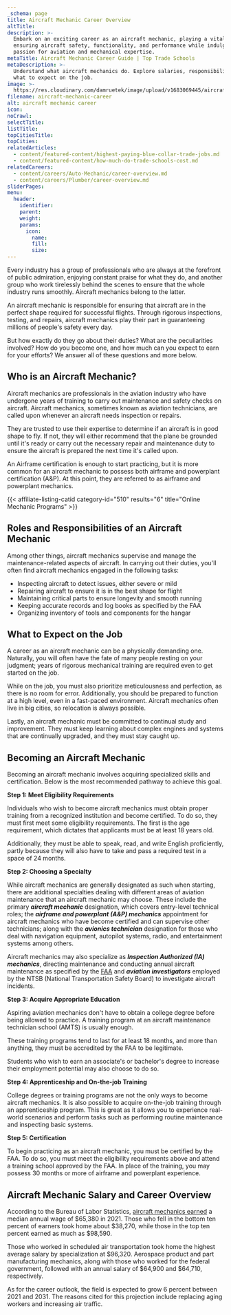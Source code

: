 ```yaml
---
_schema: page
title: Aircraft Mechanic Career Overview
altTitle:
description: >-
  Embark on an exciting career as an aircraft mechanic, playing a vital role in
  ensuring aircraft safety, functionality, and performance while indulging your
  passion for aviation and mechanical expertise.
metaTitle: Aircraft Mechanic Career Guide | Top Trade Schools
metaDescription: >-
  Understand what aircraft mechanics do. Explore salaries, responsibilities, and
  what to expect on the job. 
image: >-
  https://res.cloudinary.com/damruetek/image/upload/v1683069445/aircraft-mechanic-career.png
filename: aircraft-mechanic-career
alt: aircraft mechanic career
icon:
noCrawl:
selectTitle:
listTitle:
topCitiesTitle:
topCities:
relatedArticles:
  - content/featured-content/highest-paying-blue-collar-trade-jobs.md
  - content/featured-content/how-much-do-trade-schools-cost.md
relatedCareers:
  - content/careers/Auto-Mechanic/career-overview.md
  - content/careers/Plumber/career-overview.md
sliderPages:
menu:
  header:
    identifier:
    parent:
    weight:
    params:
      icon:
        name:
        fill:
        size:
---
```

Every industry has a group of professionals who are always at the forefront of public admiration, enjoying constant praise for what they do, and another group who work tirelessly behind the scenes to ensure that the whole industry runs smoothly. Aircraft mechanics belong to the latter.

An aircraft mechanic is responsible for ensuring that aircraft are in the perfect shape required for successful flights. Through rigorous inspections, testing, and repairs, aircraft mechanics play their part in guaranteeing millions of people's safety every day.

But how exactly do they go about their duties? What are the peculiarities involved? How do you become one, and how much can you expect to earn for your efforts? We answer all of these questions and more below.

## **Who is an Aircraft Mechanic?**

Aircraft mechanics are professionals in the aviation industry who have undergone years of training to carry out maintenance and safety checks on aircraft. Aircraft mechanics, sometimes known as aviation technicians, are called upon whenever an aircraft needs inspection or repairs.

They are trusted to use their expertise to determine if an aircraft is in good shape to fly. If not, they will either recommend that the plane be grounded until it's ready or carry out the necessary repair and maintenance duty to ensure the aircraft is prepared the next time it's called upon.

An Airframe certification is enough to start practicing, but it is more common for an aircraft mechanic to possess both airframe and powerplant certification (A&P). At this point, they are referred to as airframe and powerplant mechanics.

{{< affiliate-listing-catid category-id="510" results="6" title="Online Mechanic Programs" >}}

## **Roles and Responsibilities of an Aircraft Mechanic**

Among other things, aircraft mechanics supervise and manage the maintenance-related aspects of aircraft. In carrying out their duties, you'll often find aircraft mechanics engaged in the following tasks:

* Inspecting aircraft to detect issues, either severe or mild
* Repairing aircraft to ensure it is in the best shape for flight
* Maintaining critical parts to ensure longevity and smooth running
* Keeping accurate records and log books as specified by the FAA
* Organizing inventory of tools and components for the hangar

## **What to Expect on the Job**

A career as an aircraft mechanic can be a physically demanding one. Naturally, you will often have the fate of many people resting on your judgment; years of rigorous mechanical training are required even to get started on the job.

While on the job, you must also prioritize meticulousness and perfection, as there is no room for error. Additionally, you should be prepared to function at a high level, even in a fast-paced environment. Aircraft mechanics often live in big cities, so relocation is always possible.

Lastly, an aircraft mechanic must be committed to continual study and improvement. They must keep learning about complex engines and systems that are continually upgraded, and they must stay caught up.

## **Becoming an Aircraft Mechanic**

Becoming an aircraft mechanic involves acquiring specialized skills and certification. Below is the most recommended pathway to achieve this goal.

**Step 1: Meet Eligibility Requirements**

Individuals who wish to become aircraft mechanics must obtain proper training from a recognized institution and become certified. To do so, they must first meet some eligibility requirements. The first is the age requirement, which dictates that applicants must be at least 18 years old.

Additionally, they must be able to speak, read, and write English proficiently, partly because they will also have to take and pass a required test in a space of 24 months.

**Step 2: Choosing a Specialty**

While aircraft mechanics are generally designated as such when starting, there are additional specialties dealing with different areas of aviation maintenance that an aircraft mechanic may choose. These include the primary ***aircraft mechanic*** designation, which covers entry-level technical roles; the ***airframe and powerplant (A&P) mechanics*** appointment for aircraft mechanics who have become certified and can supervise other technicians; along with the ***avionics technician*** designation for those who deal with navigation equipment, autopilot systems, radio, and entertainment systems among others.

Aircraft mechanics may also specialize as ***Inspection Authorized (IA) mechanics***, directing maintenance and conducting annual aircraft maintenance as specified by the [FAA](https://www.faa.gov/mechanics/become) and ***aviation investigators*** employed by the NTSB (National Transportation Safety Board) to investigate aircraft incidents.

**Step 3: Acquire Appropriate Education**

Aspiring aviation mechanics don't have to obtain a college degree before being allowed to practice. A training program at an aircraft maintenance technician school (AMTS) is usually enough.

These training programs tend to last for at least 18 months, and more than anything, they must be accredited by the FAA to be legitimate.

Students who wish to earn an associate's or bachelor's degree to increase their employment potential may also choose to do so.

**Step 4: Apprenticeship and On-the-job Training**

College degrees or training programs are not the only ways to become aircraft mechanics. It is also possible to acquire on-the-job training through an apprenticeship program. This is great as it allows you to experience real-world scenarios and perform tasks such as performing routine maintenance and inspecting basic systems.

**Step 5: Certification**

To begin practicing as an aircraft mechanic, you must be certified by the FAA. To do so, you must meet the eligibility requirements above and attend a training school approved by the FAA. In place of the training, you may possess 30 months or more of airframe and powerplant experience.

## **Aircraft Mechanic Salary and Career Overview**

According to the Bureau of Labor Statistics, [aircraft mechanics earned](https://www.bls.gov/ooh/installation-maintenance-and-repair/aircraft-and-avionics-equipment-mechanics-and-technicians.htm) a median annual wage of $65,380 in 2021. Those who fell in the bottom ten percent of earners took home about $38,270, while those in the top ten percent earned as much as $98,590.

Those who worked in scheduled air transportation took home the highest average salary by specialization at $96,320. Aerospace product and part manufacturing mechanics, along with those who worked for the federal government, followed with an annual salary of $64,900 and $64,710, respectively.

As for the career outlook, the field is expected to grow 6 percent between 2021 and 2031. The reasons cited for this projection include replacing aging workers and increasing air traffic.